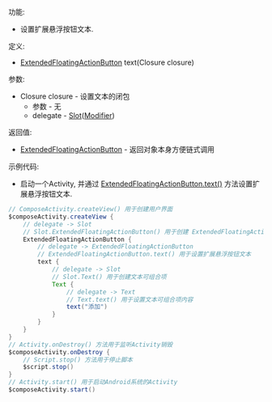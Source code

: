 功能:

+ 设置扩展悬浮按钮文本.

定义:

+ [ExtendedFloatingActionButton](/API/UI/Compose/Widget/ExtendedFloatingActionButton/README.md) text(Closure
  closure)

参数:

+ Closure closure - 设置文本的闭包
    + 参数 - 无
    + delegate -
      [Slot](/API/UI/Compose/Slot/Slot/README.md)([Modifier](/API/UI/Compose/Modifier/Modifier/README.md))

返回值:

+ [ExtendedFloatingActionButton](/API/UI/Compose/Widget/ExtendedFloatingActionButton/README.md) -
  返回对象本身方便链式调用

示例代码:

+ 启动一个Activity,
  并通过 [ExtendedFloatingActionButton.text()](/API/UI/Compose/Widget/ExtendedFloatingActionButton/README.md?id=text)
  方法设置扩展悬浮按钮文本.

```groovy
// ComposeActivity.createView() 用于创建用户界面
$composeActivity.createView {
    // delegate -> Slot
    // Slot.ExtendedFloatingActionButton() 用于创建 ExtendedFloatingActionButton 可组合项
    ExtendedFloatingActionButton {
        // delegate -> ExtendedFloatingActionButton
        // ExtendedFloatingActionButton.text() 用于设置扩展悬浮按钮文本
        text {
            // delegate -> Slot
            // Slot.Text() 用于创建文本可组合项
            Text {
                // delegate -> Text
                // Text.text() 用于设置文本可组合项内容
                text("添加")
            }
        }
    }
}
// Activity.onDestroy() 方法用于监听Activity销毁
$composeActivity.onDestroy {
    // Script.stop() 方法用于停止脚本
    $script.stop()
}
// Activity.start() 用于启动Android系统的Activity
$composeActivity.start()
```